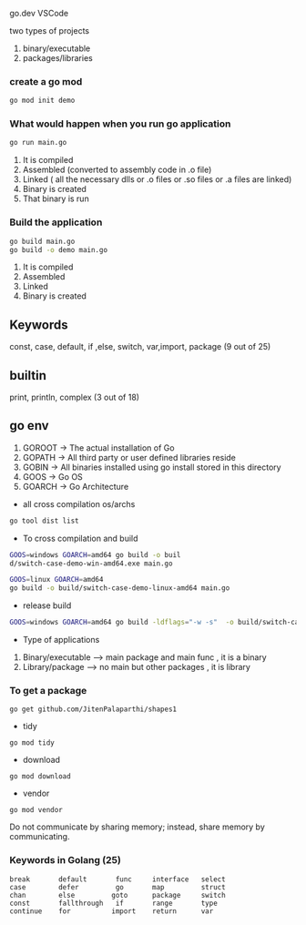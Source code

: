 go.dev
VSCode

two types of projects

1. binary/executable
2. packages/libraries 

### create a go mod

```bash
go mod init demo
```

### What would happen when you run go application

```bash
go run main.go
```

1. It is compiled
2. Assembled (converted to assembly code in .o file)
3. Linked ( all the necessary dlls or .o files or .so files or .a files are linked)
4. Binary is created
5. That binary is run

### Build the application

```bash
go build main.go
go build -o demo main.go
```

1. It is compiled
2. Assembled
3. Linked
4. Binary is created

## Keywords 

const, case, default, if ,else, switch, var,import, package (9 out of 25)

## builtin

print, println, complex (3 out of  18)


## go env 

1. GOROOT  -> The actual installation of Go
2. GOPATH  -> All third party or user defined libraries reside
3. GOBIN   -> All binaries installed using go install stored in this directory 
4. GOOS    -> Go OS 
5. GOARCH  -> Go Architecture

- all cross compilation os/archs

```bash
go tool dist list
```

- To cross compilation and build 

```bash
GOOS=windows GOARCH=amd64 go build -o buil
d/switch-case-demo-win-amd64.exe main.go

GOOS=linux GOARCH=amd64 
go build -o build/switch-case-demo-linux-amd64 main.go
```

- release build 

```bash
GOOS=windows GOARCH=amd64 go build -ldflags="-w -s"  -o build/switch-case-demo-release-win-amd64.exe main.go
```

- Type of applications

1. Binary/executable --> main package and main func , it is a binary
2. Library/package   --> no main but other packages , it is library
 
### To get a package 

```
go get github.com/JitenPalaparthi/shapes1
```

- tidy

```
go mod tidy
```

- download

```
go mod download
```

- vendor 

```
go mod vendor
```

Do not communicate by sharing memory; instead, share memory by communicating.

### Keywords in Golang (25)

```
break       default       func     interface   select
case        defer         go       map         struct
chan        else         goto      package     switch
const       fallthrough   if       range       type
continue    for          import    return      var
```